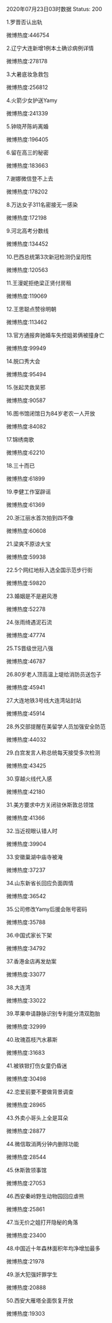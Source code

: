 2020年07月23日03时数据
Status: 200

1.罗晋否认出轨

微博热度:446754

2.辽宁大连新增1例本土确诊病例详情

微博热度:278178

3.大暑底妆急救包

微博热度:256812

4.火箭少女护送Yamy

微博热度:241339

5.钟晓芹陈屿离婚

微博热度:196405

6.留在高三的秘密

微博热度:183663

7.谢娜微信登不上去

微博热度:178202

8.万达女子311名密接无一感染

微博热度:172198

9.河北高考分数线

微博热度:134452

10.巴西总统第3次新冠检测仍呈阳性

微博热度:120563

11.王漫妮拒绝梁正贤付房租

微博热度:119069

12.王思聪点赞徐明朝

微博热度:113462

13.官方通报奔驰婚车失控姐弟俩被撞身亡

微博热度:99949

14.脱口秀大会

微博热度:95494

15.张起灵救吴邪

微博热度:90587

16.图书馆闭馆日为84岁老农一人开放

微博热度:84082

17.锦绣南歌

微博热度:62210

18.三十而已

微博热度:61899

19.李健工作室辟谣

微博热度:61369

20.浙江丽水首次拍到四不像

微博热度:60608

21.梁爽不原谅大宝

微博热度:59938

22.5个网红地标入选全国示范步行街

微博热度:59820

23.婚姻是不是避风港

微博热度:52278

24.张雨绮遇泥石流

微博热度:47774

25.TS晋级世冠八强

微博热度:46787

26.80岁老人顶高温上堤给消防员送包子

微博热度:45941

27.大连地铁3号线大连湾站封站

微博热度:45914

28.外交部提醒在美留学人员加强安全防范

微博热度:44032

29.白宫发言人称总统每天接受多次检测

微博热度:43425

30.穿越火线代入感

微博热度:42180

31.美方要求中方关闭驻休斯敦总领馆

微博热度:41366

32.当近视眼认错人时

微博热度:39904

33.安徽巢湖中庙寺被淹

微博热度:37237

34.山东新省长回应负面舆情

微博热度:36542

35.公司修改Yamy后援会账号密码

微博热度:35788

36.中国式家长下架

微博热度:34792

37.香港金店再发劫案

微博热度:33077

38.大连湾

微博热度:33022

39.苹果申请静脉识别专利能分清双胞胎

微博热度:32999

40.玫瑰荔枝汽水慕斯

微博热度:31683

41.被铁锨打伤女童仍昏迷

微博热度:30498

42.恋爱前要不要做背景调查

微博热度:28965

43.外卖小哥头上全是耳朵

微博热度:28877

44.微信取消两分钟内删除功能

微博热度:28544

45.休斯敦领事馆

微博热度:27053

46.西安秦岭野生动物园回应虐熊

微博热度:25861

47.当无价之姐打开隐秘的角落

微博热度:23400

48.中国近十年森林面积年均净增加最多

微博热度:21978

49.浙大犯强奸罪学生

微博热度:20888

50.西安大雁塔全面恢复开放

微博热度:19303

